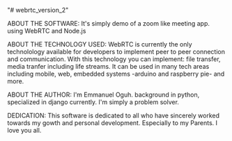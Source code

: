 "# webrtc_version_2"

ABOUT THE SOFTWARE: It's simply demo of a zoom like meeting app. using WebRTC and Node.js

ABOUT THE TECHNOLOGY USED: WebRTC is currently the only technolology available for developers to implement peer to peer connection and communication.
With this technology you can implement: file transfer, media tranfer including life streams.
It can be used in many tech areas including mobile, web, embedded systems -arduino and raspberry pie- and more.

ABOUT THE AUTHOR: I'm Emmanuel Oguh. background in python, specialized in django currently. I'm simply a problem solver.

DEDICATION: This software is dedicated to all who have sincerely worked towards my gowth and personal development.
Especially to my Parents.
I love you all.
